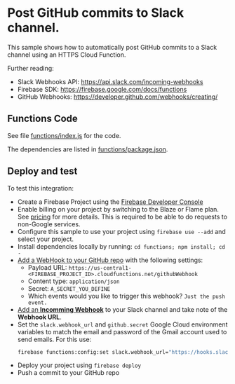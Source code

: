 # Post GitHub commits to Slack channel.

This sample shows how to automatically post GitHub commits to a Slack channel using an HTTPS Cloud Function.

Further reading:
 - Slack Webhooks API: https://api.slack.com/incoming-webhooks
 - Firebase SDK: https://firebase.google.com/docs/functions
 - GitHub Webhooks: https://developer.github.com/webhooks/creating/

## Functions Code

See file [functions/index.js](functions/index.js) for the code.

The dependencies are listed in [functions/package.json](functions/package.json).


## Deploy and test

To test this integration:

 - Create a Firebase Project using the [Firebase Developer Console](https://console.firebase.google.com)
 - Enable billing on your project by switching to the Blaze or Flame plan. See [pricing](https://firebase.google.com/pricing/) for more details. This is required to be able to do requests to non-Google services.
 - Configure this sample to use your project using `firebase use --add` and select your project.
 - Install dependencies locally by running: `cd functions; npm install; cd -`
 - [Add a WebHook to your GitHub repo](https://help.github.com/articles/about-webhooks/) with the following settings:
   - Payload URL: `https://us-central1-<FIREBASE_PROJECT_ID>.cloudfunctions.net/githubWebhook`
   - Content type: `application/json`
   - Secret: `A_SECRET_YOU_DEFINE`
   - Which events would you like to trigger this webhook? `Just the push event.`
 - [Add an **Incomming Webhook**](https://my.slack.com/services/new/incoming-webhook/) to your Slack channel and take note of the **Webhook URL**.
 - Set the `slack.webhook_url` and `github.secret` Google Cloud environment variables to match the email and password of the Gmail account used to send emails. For this use:
   ```bash
   firebase functions:config:set slack.webhook_url="https://hooks.slack.com/services/..." github.secret="A_SECRET_YOU_DEFINED_WHEN_SETTING_UP_THE_GITHUB_WEBHOOK"
   ```
 - Deploy your project using `firebase deploy`
 - Push a commit to your GitHub repo
